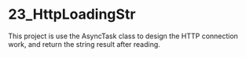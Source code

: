 # 23_HttpLoadingStr
This project is use the AsyncTask class to design the HTTP connection work, and return the string result after reading.
